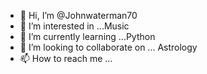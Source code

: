 - 👋 Hi, I’m @Johnwaterman70
- 👀 I’m interested in ...Music
- 🌱 I’m currently learning ...Python
- 💞️ I’m looking to collaborate on ... Astrology
- 📫 How to reach me ...

<!---
Johnwaterman70/Johnwaterman70 is a ✨ special ✨ repository because its `README.md` (this file) appears on your GitHub profile.
You can click the Preview link to take a look at your changes.
--->
